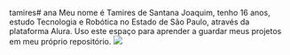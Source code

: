tamires# ana
Meu nome é Tamires de Santana Joaquim, tenho 16 anos, estudo Tecnologia e Robótica no Estado de São Paulo, através da plataforma Alura.
Uso este espaço para aprender a guardar meus projetos em meu próprio repositório.
![](https://media1.tenor.com/m/kJVNO4K5a2UAAAAC/chal-mere-ghode.gif)
